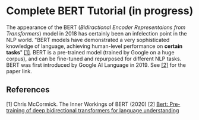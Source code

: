 # Complete BERT Tutorial (in progress)

The appearance of the BERT (*Bidiractional Encoder Representaions from Transformers*) model in 2018 has certainly been an infelection point in the NLP world. "BERT models have demonstrated a very sophisticated knowledge of language, achieving human-level performance on __certain tasks__" [[1]](#1). BERT is a pre-trained model (trained by Google on a huge corpus), and can be fine-tuned and repurposed for different NLP tasks. BERT was first introduced by Google AI Language in 2019. See [[2]](#2) for the paper link.





## References
<a id="1">[1]</a> 
Chris McCormick. The Inner Workings of BERT (2020)
<a id="2">[2]</a>
[Bert: Pre-training of deep bidirectional transformers for language understanding](https://arxiv.org/pdf/1810.04805.pdf)
